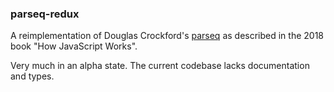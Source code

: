 ### parseq-redux

A reimplementation of Douglas Crockford's [parseq](https://github.com/douglascrockford/parseq) as described in the 2018 book "How JavaScript Works".

Very much in an alpha state. The current codebase lacks documentation and types.

